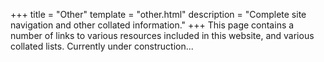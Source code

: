 +++
title = "Other"
template = "other.html"
description = "Complete site navigation and other collated information."
+++
This page contains a number of links to various resources included in this website, and various collated lists.
Currently under construction...
